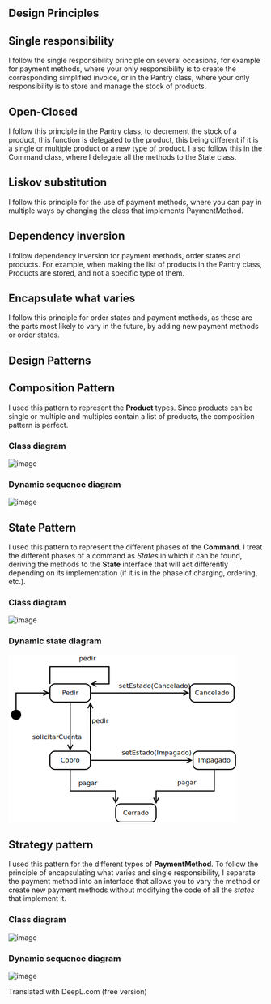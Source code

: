 ## Design Principles
## Single responsibility
I follow the single responsibility principle on several occasions, for example for payment methods, where your only responsibility is to create the corresponding simplified invoice, or in the Pantry class, where your only responsibility is to store and manage the stock of products.
## Open-Closed
I follow this principle in the Pantry class, to decrement the stock of a product, this function is delegated to the product, this being different if it is a single or multiple product or a new type of product. I also follow this in the Command class, where I delegate all the methods to the State class. 
## Liskov substitution 
I follow this principle for the use of payment methods, where you can pay in multiple ways by changing the class that implements PaymentMethod.
## Dependency inversion 
I follow dependency inversion for payment methods, order states and products.
For example, when making the list of products in the Pantry class, Products are stored, and not a specific type of them.
## Encapsulate what varies
I follow this principle for order states and payment methods, as these are the parts most likely to vary in the future, by adding new payment methods or order states. 

## Design Patterns

## Composition Pattern
I used this pattern to represent the **Product** types.
Since products can be single or multiple and multiples contain a list of products, the composition pattern is perfect.
### Class diagram
![image](ClassDiagramComposition.png)
### Dynamic sequence diagram 
![image](ProductMultipleSequence.png)

## State Pattern
I used this pattern to represent the different phases of the **Command**.
I treat the different phases of a command as *States* in which it can be found, deriving the methods to the **State** interface that will act differently depending on its implementation (if it is in the phase of charging, ordering, etc.).
### Class diagram
![image](ClassDiagramState.png)
### Dynamic state diagram 
![image](StateDiagram.png)

## Strategy pattern
I used this pattern for the different types of **PaymentMethod**.
To follow the principle of encapsulating what varies and single responsibility, I separate the payment method into an interface that allows you to vary the method or create new payment methods without modifying the code of all the *states* that implement it.
### Class diagram
![image](ClassDiagramStrategy.png)
### Dynamic sequence diagram 
![image](CashPaymentSequence.png)

Translated with DeepL.com (free version)
